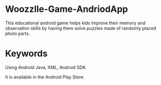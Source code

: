 

# Woozzlle-Game-AndriodApp

This educational android game helps kids improve their memory and observation skills by having them solve puzzles made of randomly placed photo parts.

# Keywords

Using Android Java, XML, Android SDK.

It is available in the Android Play Store.
